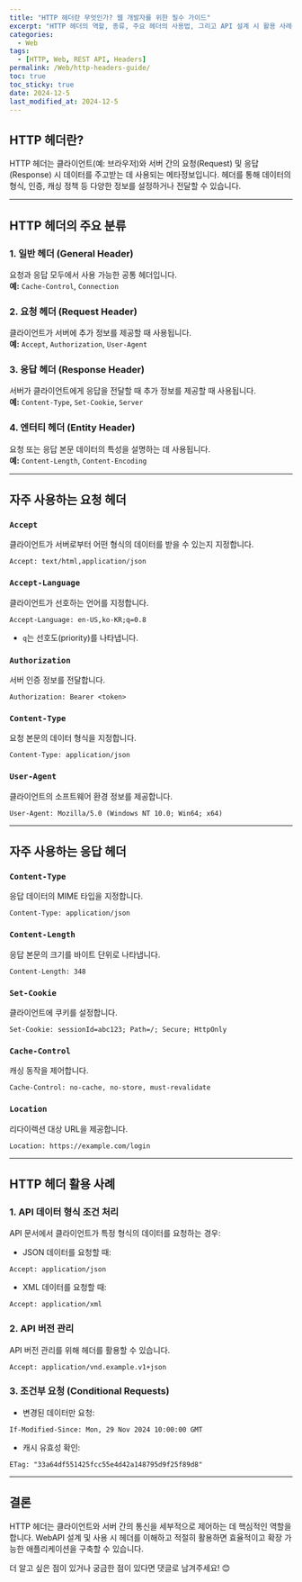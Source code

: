 ```yaml
---
title: "HTTP 헤더란 무엇인가? 웹 개발자를 위한 필수 가이드"
excerpt: "HTTP 헤더의 역할, 종류, 주요 헤더의 사용법, 그리고 API 설계 시 활용 사례를 알아봅니다."
categories:
  - Web
tags:
  - [HTTP, Web, REST API, Headers]
permalink: /Web/http-headers-guide/
toc: true
toc_sticky: true
date: 2024-12-5
last_modified_at: 2024-12-5
---
```


## HTTP 헤더란?

HTTP 헤더는 클라이언트(예: 브라우저)와 서버 간의 요청(Request) 및 응답(Response) 시 데이터를 주고받는 데 사용되는 메타정보입니다. 헤더를 통해 데이터의 형식, 인증, 캐싱 정책 등 다양한 정보를 설정하거나 전달할 수 있습니다.

---

## HTTP 헤더의 주요 분류

### 1. 일반 헤더 (General Header)
요청과 응답 모두에서 사용 가능한 공통 헤더입니다.  
**예:** `Cache-Control`, `Connection`

### 2. 요청 헤더 (Request Header)
클라이언트가 서버에 추가 정보를 제공할 때 사용됩니다.  
**예:** `Accept`, `Authorization`, `User-Agent`

### 3. 응답 헤더 (Response Header)
서버가 클라이언트에게 응답을 전달할 때 추가 정보를 제공할 때 사용됩니다.  
**예:** `Content-Type`, `Set-Cookie`, `Server`

### 4. 엔터티 헤더 (Entity Header)
요청 또는 응답 본문 데이터의 특성을 설명하는 데 사용됩니다.  
**예:** `Content-Length`, `Content-Encoding`

---

## 자주 사용하는 요청 헤더

### `Accept`
클라이언트가 서버로부터 어떤 형식의 데이터를 받을 수 있는지 지정합니다.
```http
Accept: text/html,application/json
```

### `Accept-Language`
클라이언트가 선호하는 언어를 지정합니다.
```http
Accept-Language: en-US,ko-KR;q=0.8
```
- `q`는 선호도(priority)를 나타냅니다.

### `Authorization`
서버 인증 정보를 전달합니다.
```http
Authorization: Bearer <token>
```

### `Content-Type`
요청 본문의 데이터 형식을 지정합니다.
```http
Content-Type: application/json
```

### `User-Agent`
클라이언트의 소프트웨어 환경 정보를 제공합니다.
```http
User-Agent: Mozilla/5.0 (Windows NT 10.0; Win64; x64)
```

---

## 자주 사용하는 응답 헤더

### `Content-Type`
응답 데이터의 MIME 타입을 지정합니다.
```http
Content-Type: application/json
```

### `Content-Length`
응답 본문의 크기를 바이트 단위로 나타냅니다.
```http
Content-Length: 348
```

### `Set-Cookie`
클라이언트에 쿠키를 설정합니다.
```http
Set-Cookie: sessionId=abc123; Path=/; Secure; HttpOnly
```

### `Cache-Control`
캐싱 동작을 제어합니다.
```http
Cache-Control: no-cache, no-store, must-revalidate
```

### `Location`
리다이렉션 대상 URL을 제공합니다.
```http
Location: https://example.com/login
```

---

## HTTP 헤더 활용 사례

### 1. API 데이터 형식 조건 처리
API 문서에서 클라이언트가 특정 형식의 데이터를 요청하는 경우:
- JSON 데이터를 요청할 때:
```http
Accept: application/json
```

- XML 데이터를 요청할 때:
```http
Accept: application/xml
```

### 2. API 버전 관리
API 버전 관리를 위해 헤더를 활용할 수 있습니다.
```http
Accept: application/vnd.example.v1+json
```

### 3. 조건부 요청 (Conditional Requests)
- 변경된 데이터만 요청:
```http
If-Modified-Since: Mon, 29 Nov 2024 10:00:00 GMT
```

- 캐시 유효성 확인:
```http
ETag: "33a64df551425fcc55e4d42a148795d9f25f89d8"
```

---

## 결론

HTTP 헤더는 클라이언트와 서버 간의 통신을 세부적으로 제어하는 데 핵심적인 역할을 합니다. WebAPI 설계 및 사용 시 헤더를 이해하고 적절히 활용하면 효율적이고 확장 가능한 애플리케이션을 구축할 수 있습니다.

더 알고 싶은 점이 있거나 궁금한 점이 있다면 댓글로 남겨주세요! 😊
